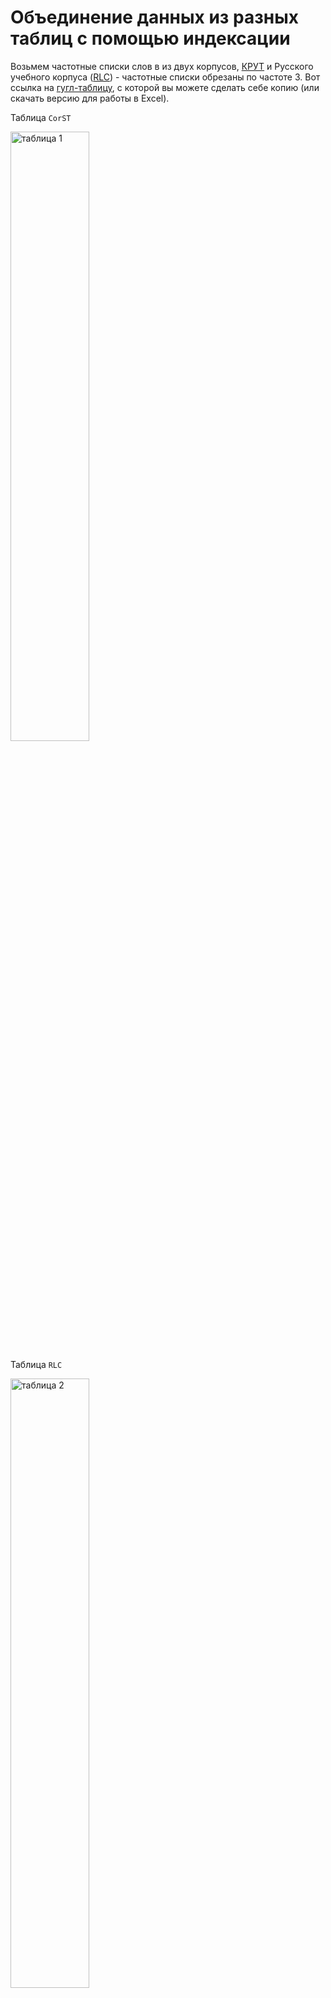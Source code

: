 # Объединение данных из разных таблиц с помощью индексации

Возьмем частотные списки слов в из двух корпусов, [КРУТ](http://web-corpora.net/CoRST) и Русского учебного корпуса ([RLC](http://web-corpora.net/RLC)) - частотные списки обрезаны по частоте 3. 
Вот ссылка на [гугл-таблицу](https://docs.google.com/spreadsheets/d/16FKxnPqs8m6d4Lbn9nKVJw-oXfwn1LL_h78WGPd2AO8/edit?usp=sharing), с которой вы можете сделать себе копию (или скачать версию для работы в Excel).

Таблица `CorST`  

<img src="https://github.com/ElizavetaKuzmenko/Programming-and-computer-instruments/blob/master/images/1.png" alt="таблица 1" width="50%">

Таблица `RLC`

<img src="https://github.com/ElizavetaKuzmenko/Programming-and-computer-instruments/blob/master/images/2.png" alt="таблица 2" width="50%">

Мы хотим получить общую таблицу, где данные из двух таблиц сведены вместе и их можно сравнить.

<img src="https://github.com/ElizavetaKuzmenko/Programming-and-computer-instruments/blob/master/images/14.png" alt="таблица 14" width="50%">    

Внимание, в получившейся таблице могут и должны будут встречаться **пустые ячейки**!

## Что нужно делать:

**Шаг 0.**
Заполните в обеих таблицах столбец "Ранг". Ваши таблицы уже отсортированы по частоте, поэтому заполним этот столбец числами 1, 2, 3 и т.д. Есть разные способы сделать это, например, заполнить первые 3 ячейки, выделить и дважды кликнуть на нижний правый угол (там появится "+"). Или вставить 1, а потом использовать формулу `=1+D2` и т.п., которая будет увеличивать значения на 1.

Теперь сложнее. Слова с одинаковой частотой должны получить одинаковый ранг, например, слова _может_, _также_, _является_ и _у_ в CorST должны получить ранг 28, 29, 29, 31, соответственно. Придумайте и используйте формулу, которая может это сделать. 
(Если вы не справитесь с этим заданием, переходите к следующим шагам, ваши ответы будут засчитаны, но оценка будет снижена на 1 балл.)

**Шаг 1.**

Добавим в таблицу `CorST` столбец "Номер строки, на которой слово стоит в RLC". 

<img src="https://github.com/ElizavetaKuzmenko/Programming-and-computer-instruments/blob/master/images/3.png" alt="таблица 3" width="80%">

**Шаг 2.**

Затем для каждого слова в таблице `CorST` нужно:
  * найти его в столбце "Слово" таблицы `RLC`
  * определить номер строки, на которой он стоит
  * записать этот номер в столбец "Номер..." таблицы `CorST`
  
Сделаем это с помощью формулы `=ПОИСКПОЗ(...)` (в английской версии `=MATCH(...)`).   
В Excel эту формулу можно найти на вкладке Формулы в разделе "Ссылки и массивы".   

<img src="https://github.com/ElizavetaKuzmenko/Programming-and-computer-instruments/blob/master/images/4.png" alt="таблица 4">

В окне вставки формул укажем три аргумента:
  * Искомое_значение: кликните на ячейку с лексемой слева.
  * Просматриваемый массив: затем перейдите на лист таблицы `RLC` и выделите столбец "Слово"
  * Тип сопоставления: 0 (обозначает точное совпадение).

Нажмем OK.

<img src="https://github.com/ElizavetaKuzmenko/Programming-and-computer-instruments/blob/master/images/5.png" alt="таблица 5" width="80%">

В ячейке должен отобразиться номер строки, на которой искомое слово стоит в таблице `RLC`. Проверьте (с помощью поиска), что номер правильный.

Скопируем ячейку с формулой и вставим ее в том же столбце напротив всех остальных слов (можно дважды кликнуть на правый нижний угол заполненной ячейки, чтобы ее формула автоматически растянулась на весь столбец; выделение можно также растянуть на весь диапазон до конца таблицы, пользуясь комбинацией горячих клавиш `Shift` + `Ctrl` + стрелка вниз). 

<img src="https://github.com/ElizavetaKuzmenko/Programming-and-computer-instruments/blob/master/images/6.png" alt="таблица 6" width="50%">

**NB** Пересчет значений ячеек может занять некоторое время, особенно для больших таблиц.
Если после пересчета значений в каких-то ячейках появится #Н/Д (в английской версии - #N/A), это означает, что строка с таким словом не найдена.

**Шаг 3**

Добавим в таблицу `CorST` столбец "IPM-RLC". 

<img src="https://github.com/ElizavetaKuzmenko/Programming-and-computer-instruments/blob/master/images/7.png" alt="таблица 7" width="50%">

**Шаг 4**

На вкладке Формулы в разделе "Ссылки и массивы" найдем формулу "ИНДЕКС" (в английской версии "INDEX"), и в открывшемся мастере формулы:
   * выберите первую опцию

<img src="https://github.com/ElizavetaKuzmenko/Programming-and-computer-instruments/blob/master/images/8.png" alt="таблица 8" width="80%">

   * Массив: перейдите на лист `RLC` и выделите столбец с IPM.
   * Номер_строки: поставьте курсор на поле "Номер..." в таблице `CorST`
   * Номер_столбца: оставьте пустым, так как мы работаем с одним столбцом.

<img src="https://github.com/ElizavetaKuzmenko/Programming-and-computer-instruments/blob/master/images/9.png" alt="таблица 9" width="100%">

Нажмите ОК.

Проверьте (с помощью поиска), что частота для данного слова указана правильно.
Скопируем ячейку с формулой и вставим ее напротив всех остальных слов.

<img src="https://github.com/ElizavetaKuzmenko/Programming-and-computer-instruments/blob/master/images/10.png" alt="таблица 10" width="60%">

Теперь мы переставили все найденные данные из таблицы `RLC`. Осталось добавить те слова из `RLC`, которых не нашлось в основной таблице.

**Шаг 5**

Теперь все будет наоборот: добавим в таблицу `RLC` столбец "Номер строки, на которой слово стоит в CorST".

**Шаг 6**

Для каждого слова в таблице `RLC` найдем его позицию в столбце со словами таблицы `CorST` и запишем в столбце "Номер строки..." (так же, как в Шаге 2).

<img src="https://github.com/ElizavetaKuzmenko/Programming-and-computer-instruments/blob/master/images/11.png" alt="таблица 11" width="80%">

**Шаг 7**

Теперь мы хотим взять из таблицы `RLC` только те слова, которых не нашлось в списке `CorST`. 
Для этого отфильтруем все ячейки со значением "#Н/Д" в столбце "Номер строки...".

Делается это так:

  * Выделяем всю таблицу, нажав на ее левый верхний угол.
  * На вкладке "Данные" ищем функцию "Фильтр", нажимаем.
  * Выбираем нужную нам колонку "Номер строки, на которой слово стоит в CorST", нажав на небольшую белую кнопку справа от ее названия.
  * Создаем и применяем фильтр с условием "равно..." и значением "#Н/Д" (или "equals" "#N/A" в англоязычном интерфейсе).
  * Готово, теперь у нас остались только нужные слова!
 
Если отфильтровать слова почему-то не удалось, можно попробовать отсортировать их по значению столбца "Номер строки, на которой слово стоит в RLC". Так все слова со значением "#Н/Д" в этом столбце окажутся внизу или вверху таблицы, и их можно будет скопировать вручную.
  
<img src="https://github.com/ElizavetaKuzmenko/Programming-and-computer-instruments/blob/master/images/13.png" alt="таблица 13" width="60%">

Теперь добавим данные по этим словам в таблицу `CorST` (тут можно просто скопировать слова в столбец "Слова", внизу под существующим списком, а затем скопировать значения IPM в столбец `IPM-RLC`).
_Примечание_: если вам не удается вставить скопировать слова на другую вкладку, значит, вы пытаетесь вставить содержание целого столбца в часть другого столбца, что невозможно. Выделите именно диапазон ячеек от первого до последнего слова (и соответствующий диапазон частот).  

**Шаг 8** 

Теперь у нас в таблице `CorST` сведены все данные! 

Давайте выделим нужные нам данные в отдельный лист. Создадим лист "merge", вставим туда колонки Слово, IPM-CorST и IPM-RLC (используйте специальную вставку: только значений). В столбце IPM-RLC замените все вхождения #Н/Д на пустую строку. Укажите формат ячеек с IPM - числовой.

<img src="https://github.com/ElizavetaKuzmenko/Programming-and-computer-instruments/blob/master/images/14.png" alt="таблица 14" width="50%">   

Отсортируйте таблицу по столбцу "Слово" (по возрастанию), а затем по столбцу "IPM-CorST" (по убыванию).  

**УРА!**

## Вопросы для проверки:
Вопросы находятся в этой [форме](https://forms.gle/a7E7d6dGvrHqtLcMA). Ответьте на них.  
При ответах на вопросы не сортируйте таблицу, а пользуйтесь фильтрами в нужных столбцах. 


